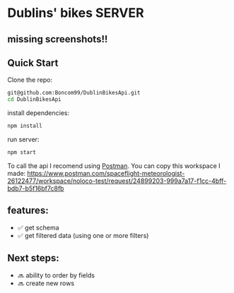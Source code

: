 # Dublins' bikes SERVER
## missing screenshots!!

## Quick Start

Clone the repo:
```bash
git@github.com:Boncom99/DublinBikesApi.git
cd DublinBikesApi
```
install dependencies:
```bash
npm install
```
run server:
```bash
npm start
```


To call the api I recomend using [Postman](https://www.postman.com/). You can copy this workspace I made:
https://www.postman.com/spaceflight-meteorologist-26122477/workspace/noloco-test/request/24899203-999a7a17-f1cc-4bff-bdb7-b5f16bf7c8fb

## features:
- ✅ get schema
- ✅ get filtered data (using one or more filters)
## Next steps:
- 🔜 ability to order by fields
- 🔜 create new rows
